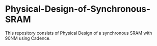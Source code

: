 # Physical-Design-of-Synchronous-SRAM
This repository consists of Physical Design of a synchronous SRAM with 90NM using Cadence.
